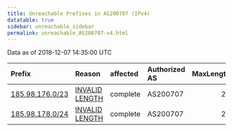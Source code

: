 ```yaml
---
title: Unreachable Prefixes in AS200707 (IPv4)
datatable: true
sidebar: unreachable_sidebar
permalink: unreachable_AS200707-v4.html
---
```


Data as of 2018-12-07 14:35:00 UTC


<div class="datatable-begin"></div>

| Prefix                                                   | Reason                                                                                                     | affected   | Authorized AS   |   MaxLength | Anchor                                         |   unreachable /24s |
|:---------------------------------------------------------|:-----------------------------------------------------------------------------------------------------------|:-----------|:----------------|------------:|:-----------------------------------------------|-------------------:|
| [185.98.176.0/23](https://stat.ripe.net/185.98.176.0/23) | [INVALID LENGTH](https://rpki-validator.ripe.net/announcement-preview?asn=AS200707&prefix=185.98.176.0/23) | complete   | AS200707        |          22 | [RIPE](unreachable_RIPE_NCC_RPKI_Root-v4.html) |                  2 |
| [185.98.178.0/24](https://stat.ripe.net/185.98.178.0/24) | [INVALID LENGTH](https://rpki-validator.ripe.net/announcement-preview?asn=AS200707&prefix=185.98.178.0/24) | complete   | AS200707        |          22 | [RIPE](unreachable_RIPE_NCC_RPKI_Root-v4.html) |                  1 |

<div class="datatable-end"></div>